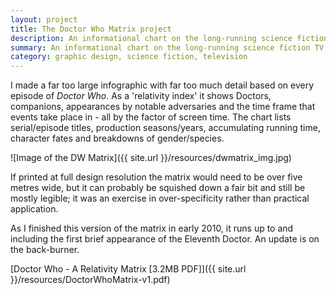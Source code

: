 ```yaml
---
layout: project
title: The Doctor Who Matrix project
description: An informational chart on the long-running science fiction TV show
summary: An informational chart on the long-running science fiction TV show
category: graphic design, science fiction, television
---
```


I made a far too large infographic with far too much detail based on every episode of <em>Doctor Who</em>. As a 'relativity index' it shows Doctors, companions, appearances by notable adversaries and the time frame that events take place in - all by the factor of screen time. The chart lists serial/episode titles, production seasons/years, accumulating running time, character fates and breakdowns of gender/species.

![Image of the DW Matrix]({{ site.url }}/resources/dwmatrix_img.jpg)

If printed at full design resolution the matrix would need to be over five metres wide, but it can probably be squished down a fair bit and still be mostly legible; it was an exercise in over-specificity rather than practical application.

As I finished this version of the matrix in early 2010, it runs up to and including the first brief appearance of the Eleventh Doctor. An update is on the back-burner.

[Doctor Who - A Relativity Matrix [3.2MB PDF]]({{ site.url }}/resources/DoctorWhoMatrix-v1.pdf)